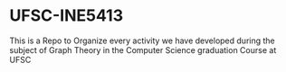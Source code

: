 # UFSC-INE5413
This is a Repo to Organize every activity we have developed during the subject of Graph Theory in the Computer Science graduation Course at UFSC
